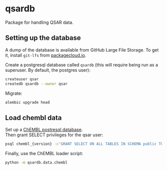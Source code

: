 qsardb
======

Package for handling QSAR data.

Setting up the database
-----------------------

A dump of the database is available from GitHub Large File Storage.  To get it,
install `git-lfs` from [packagecloud.io](https://packagecloud.io/install/repositories/github/git-lfs/).


Create a postgresql database called `qsardb` (this will require being run as a
superuser.  By default, the postgres user):

```bash
createuser qsar
createdb qsardb --owner qsar
```

Migrate:

```bash
alembic upgrade head
```

Load chembl data
----------------

Set up a [ChEMBL postresql database](ftp://ftp.ebi.ac.uk/pub/databases/chembl/ChEMBLdb/).  
Then grant SELECT privileges for the qsar user:

```bash
psql chembl_{version} -c'GRANT SELECT ON ALL TABLES IN SCHEMA public TO qsar;'
```

Finally, use the ChEMBL loader script:

```bash
python -m qsardb.data.chembl
```
